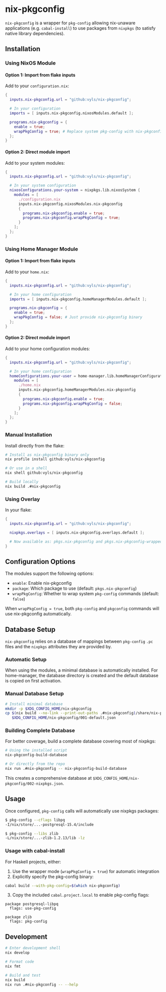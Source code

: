 # nix-pkgconfig

`nix-pkgconfig` is a wrapper for `pkg-config` allowing nix-unaware applications (e.g.
`cabal-install`) to use packages from `nixpkgs` (to satisfy native library
dependencies).

## Installation

### Using NixOS Module

#### Option 1: Import from flake inputs

Add to your `configuration.nix`:

```nix
{
  inputs.nix-pkgconfig.url = "github:vyls/nix-pkgconfig";

  # In your configuration
  imports = [ inputs.nix-pkgconfig.nixosModules.default ];

  programs.nix-pkgconfig = {
    enable = true;
    wrapPkgConfig = true; # Replace system pkg-config with nix-pkgconfig
  };
}
```

#### Option 2: Direct module import

Add to your system modules:

```nix
{
  inputs.nix-pkgconfig.url = "github:vyls/nix-pkgconfig";

  # In your system configuration
  nixosConfigurations.your-system = nixpkgs.lib.nixosSystem {
    modules = [
      ./configuration.nix
      inputs.nix-pkgconfig.nixosModules.nix-pkgconfig
      {
        programs.nix-pkgconfig.enable = true;
        programs.nix-pkgconfig.wrapPkgConfig = true;
      }
    ];
  };
}
```

### Using Home Manager Module

#### Option 1: Import from flake inputs

Add to your `home.nix`:

```nix
{
  inputs.nix-pkgconfig.url = "github:vyls/nix-pkgconfig";

  # In your home configuration
  imports = [ inputs.nix-pkgconfig.homeManagerModules.default ];

  programs.nix-pkgconfig = {
    enable = true;
    wrapPkgConfig = false; # Just provide nix-pkgconfig binary
  };
}
```

#### Option 2: Direct module import

Add to your home configuration modules:

```nix
{
  inputs.nix-pkgconfig.url = "github:vyls/nix-pkgconfig";

  # In your home configuration
  homeConfigurations.your-user = home-manager.lib.homeManagerConfiguration {
    modules = [
      ./home.nix
      inputs.nix-pkgconfig.homeManagerModules.nix-pkgconfig
      {
        programs.nix-pkgconfig.enable = true;
        programs.nix-pkgconfig.wrapPkgConfig = false;
      }
    ];
  };
}
```

### Manual Installation

Install directly from the flake:

```sh
# Install as nix-pkgconfig binary only
nix profile install github:vyls/nix-pkgconfig

# Or use in a shell
nix shell github:vyls/nix-pkgconfig

# Build locally
nix build .#nix-pkgconfig
```

### Using Overlay

In your flake:

```nix
{
  inputs.nix-pkgconfig.url = "github:vyls/nix-pkgconfig";

  nixpkgs.overlays = [ inputs.nix-pkgconfig.overlays.default ];

  # Now available as: pkgs.nix-pkgconfig and pkgs.nix-pkgconfig-wrapped
}
```

## Configuration Options

The modules support the following options:

- `enable`: Enable nix-pkgconfig
- `package`: Which package to use (default: `pkgs.nix-pkgconfig`)
- `wrapPkgConfig`: Whether to wrap system `pkg-config` commands (default: `false`)

When `wrapPkgConfig = true`, both `pkg-config` and `pkgconfig` commands will use nix-pkgconfig automatically.

## Database Setup

`nix-pkgconfig` relies on a database of mappings between `pkg-config` `.pc`
files and the `nixpkgs` attributes they are provided by.

### Automatic Setup

When using the modules, a minimal database is automatically installed. For home-manager, the database directory is created and the default database is copied on first activation.

### Manual Database Setup

```sh
# Install minimal database
mkdir -p $XDG_CONFIG_HOME/nix-pkgconfig
cp $(nix build --no-link --print-out-paths .#nix-pkgconfig)/share/nix-pkgconfig/default-database.json \
   $XDG_CONFIG_HOME/nix-pkgconfig/001-default.json
```

### Building Complete Database

For better coverage, build a complete database covering most of nixpkgs:

```sh
# Using the installed script
nix-pkgconfig-build-database

# Or directly from the repo
nix run .#nix-pkgconfig -- nix-pkgconfig-build-database
```

This creates a comprehensive database at `$XDG_CONFIG_HOME/nix-pkgconfig/002-nixpkgs.json`.

## Usage

Once configured, `pkg-config` calls will automatically use nixpkgs packages:

```sh
$ pkg-config --cflags libpq
-I/nix/store/...-postgresql-15.4/include

$ pkg-config --libs zlib
-L/nix/store/...-zlib-1.2.13/lib -lz
```

### Usage with cabal-install

For Haskell projects, either:

1. Use the wrapper mode (`wrapPkgConfig = true`) for automatic integration
2. Explicitly specify the pkg-config binary:

```sh
cabal build --with-pkg-config=$(which nix-pkgconfig)
```

3. Copy the included `cabal.project.local` to enable pkg-config flags:

```cabal
package postgresql-libpq
  flags: use-pkg-config

package zlib
  flags: pkg-config
```

## Development

```sh
# Enter development shell
nix develop

# Format code
nix fmt

# Build and test
nix build
nix run .#nix-pkgconfig -- --help
```
